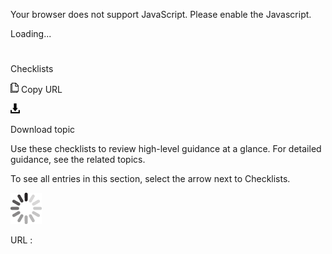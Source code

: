 Your browser does not support JavaScript. Please enable the Javascript.

Loading...

# 

Checklists

![Copy URL](checklists_files/Copy.png)
Copy URL

![Download](checklists_files/Download.png)

Download topic

Use these checklists to review high-level guidance at a glance. For detailed guidance, see the related topics. 

To see all entries in this section, select the arrow next to Checklists.

![In progress](checklists_files/activity-large.gif)

URL :
